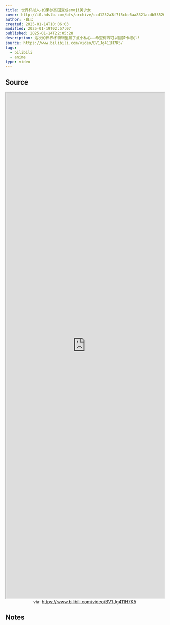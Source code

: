```yaml
---
title: 世界杯拟人-如果参赛国变成emoji美少女
cover: http://i0.hdslb.com/bfs/archive/ccd1252a3f7f5cbc6aa8321acdb53520ba6321c2.jpg@189w_107h.webp
author: -白以
created: 2025-01-14T10:06:03
modified: 2025-01-19T02:57:07
published: 2025-01-14T22:05:28
description: 这次的世界杯特辑里藏了点小私心……希望梅西可以圆梦卡塔尔！
source: https://www.bilibili.com/video/BV1Jg411H7K5/
tags:
  - bilibili
  - anime
type: video
---
```


## Source

<iframe src='https://player.bilibili.com/player.html?isOutside=true&bvid=BV1Jg411H7K5&p=1&autoplay=false' style='height:40vh;width:100%' class='iframe-radius' allow='fullscreen'></iframe>
<center>via: <a href='https://www.bilibili.com/video/BV1Jg411H7K5' target='_blank' class='external-link'>https://www.bilibili.com/video/BV1Jg411H7K5</a></center>

## Notes
